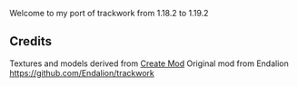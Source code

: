Welcome to my port of trackwork from 1.18.2 to 1.19.2

## Credits
Textures and models derived from [Create Mod](https://github.com/Creators-of-Create/Create)
Original mod from Endalion https://github.com/Endalion/trackwork

